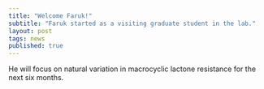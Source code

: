 ```yaml
---
title: "Welcome Faruk!"
subtitle: "Faruk started as a visiting graduate student in the lab."
layout: post
tags: news
published: true
---
```


He will focus on natural variation in macrocyclic lactone resistance for the next six months.